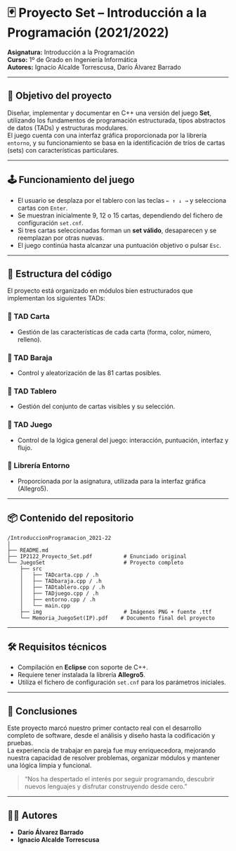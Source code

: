 # 🃏 Proyecto Set – Introducción a la Programación (2021/2022)

**Asignatura:** Introducción a la Programación  
**Curso:** 1º de Grado en Ingeniería Informática  
**Autores:** Ignacio Alcalde Torrescusa, Darío Álvarez Barrado  

---

## 🎯 Objetivo del proyecto

Diseñar, implementar y documentar en C++ una versión del juego **Set**, utilizando los fundamentos de programación estructurada, tipos abstractos de datos (TADs) y estructuras modulares.  
El juego cuenta con una interfaz gráfica proporcionada por la librería `entorno`, y su funcionamiento se basa en la identificación de tríos de cartas (sets) con características particulares.

---

## 🕹️ Funcionamiento del juego

- El usuario se desplaza por el tablero con las teclas `← ↑ ↓ →` y selecciona cartas con `Enter`.
- Se muestran inicialmente 9, 12 o 15 cartas, dependiendo del fichero de configuración `set.cnf`.
- Si tres cartas seleccionadas forman un **set válido**, desaparecen y se reemplazan por otras nuevas.
- El juego continúa hasta alcanzar una puntuación objetivo o pulsar `Esc`.

---

## 🧩 Estructura del código

El proyecto está organizado en módulos bien estructurados que implementan los siguientes TADs:

### 🔹 TAD Carta
- Gestión de las características de cada carta (forma, color, número, relleno).

### 🔹 TAD Baraja
- Control y aleatorización de las 81 cartas posibles.

### 🔹 TAD Tablero
- Gestión del conjunto de cartas visibles y su selección.

### 🔹 TAD Juego
- Control de la lógica general del juego: interacción, puntuación, interfaz y flujo.

### 🔹 Librería Entorno
- Proporcionada por la asignatura, utilizada para la interfaz gráfica (Allegro5).

---

## 📦 Contenido del repositorio
```
/IntroduccionProgramacion_2021-22
│
├── README.md
├── IP2122_Proyecto_Set.pdf          # Enunciado original
└── JuegoSet                         # Proyecto completo
    ├── src
    │   ├── TADcarta.cpp / .h
    │   ├── TADbaraja.cpp / .h
    │   ├── TADtablero.cpp / .h
    │   ├── TADjuego.cpp / .h
    │   ├── entorno.cpp / .h
    │   └── main.cpp
    ├── img                          # Imágenes PNG + fuente .ttf
    └── Memoria_JuegoSet(IP).pdf    # Documento final del proyecto
```

---

## 🛠️ Requisitos técnicos

- Compilación en **Eclipse** con soporte de C++.
- Requiere tener instalada la librería **Allegro5**.
- Utiliza el fichero de configuración `set.cnf` para los parámetros iniciales.

---

## 📝 Conclusiones

Este proyecto marcó nuestro primer contacto real con el desarrollo completo de software, desde el análisis y diseño hasta la codificación y pruebas.  
La experiencia de trabajar en pareja fue muy enriquecedora, mejorando nuestra capacidad de resolver problemas, organizar módulos y mantener una lógica limpia y funcional.

> “Nos ha despertado el interés por seguir programando, descubrir nuevos lenguajes y disfrutar construyendo desde cero.”

---

## 👨‍💻 Autores

- **Darío Álvarez Barrado**  
- **Ignacio Alcalde Torrescusa**
